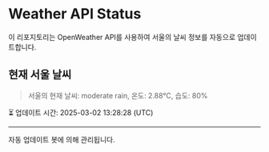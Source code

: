 
# Weather API Status

이 리포지토리는 OpenWeather API를 사용하여 서울의 날씨 정보를 자동으로 업데이트합니다.

## 현재 서울 날씨
> 서울의 현재 날씨: moderate rain, 온도: 2.88°C, 습도: 80%

⏳ 업데이트 시간: 2025-03-02 13:28:28 (UTC)

---
자동 업데이트 봇에 의해 관리됩니다.
